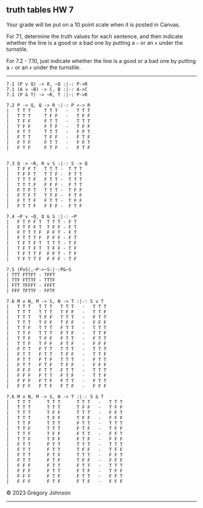 ## truth tables HW 7

Your grade will be put on a 10 point scale when it is posted in Canvas.

For 7.1, determine the truth values for each sentence, and then indicate whether the line is a good or a bad one by putting a `✓` or an `✗` under the turnstile. 

For 7.2 - 7.10, just indicate whether the line is a good or a bad one by putting a `✓` or an `✗` under the turnstile.

---


~~~{.TruthTable .Validity system="magnusSL" options="turnstilemark nocounterexample nodash autoAtoms" points="20" late-credit="16"}
7.1 (P v Q) -> R, ~Q :|-: P->R
7.1 (A v ~B) -> C, B :|-: A->C
7.1 (P & T) -> ~R, T :|-: P->R
~~~


~~~{.TruthTable .Validity system="magnusSL" options="turnstilemark nocounterexample nodash" points="10" late-credit="8"}
7.2 P -> Q, Q -> R :|-: P <-> R
|   T T T     T T T   -   T T T
|   T T T     T F F   -   T F F
|   T F F     F T T   -   T T T
|   T F F     F T F   -   T F F
|   F T T     T T T   -   F F T
|   F T T     T F F   -   F T F
|   F T F     F T T   -   F F T
|   F T F     F T F   -   F T F


7.3 Q -> ~R, R v S :|-: S -> Q
|   T F F T   T T T -  T T T
|   T F F T   T T F -  F T T
|   T T T F   F T T -  T T T
|   T T T F   F F F -  F T T
|   F T F T   T T T -  T F F
|   F T F T   T T F -  F T F
|   F T T F   F T T -  T F F
|   F T T F   F F F -  F T F

7.4 ~P v ~Q, Q & S :|-: ~P
|   F T F F T  T T T - F T
|   F T F F T  T F F - F T
|   F T T T F  F F T - F T
|   F T T T F  F F F - F T
|   T F T F T  T T T - T F
|   T F T F T  T F F - T F
|   T F T T F  F F T - T F
|   T F T T F  F F F - T F

7.5 (PvS),~P->~S:|-:P&~S
| TTT FTTFT - TFFT
| TTF FTTTF - TTTF
| FTT TFFFT - FFFT
| FFF TFTTF - FFTF

7.6 M v N, M -> S, N -> T :|-: S v T
|   T T T   T T T   T T T   -   T T T
|   T T T   T T T   T F F   -   T T F
|   T T T   T F F   T T T   -   F T T
|   T T T   T F F   T F F   -   F F F
|   T T F   T T T   F T T   -   T T T
|   T T F   T T T   F T F   -   T T F
|   T T F   T F F   F T T   -   F T T
|   T T F   T F F   F T F   -   F F F
|   F T T   F T T   T T T   -   T T T
|   F T T   F T T   T F F   -   T T F
|   F T T   F T F   T T T   -   F T T
|   F T T   F T F   T F F   -   F F F
|   F F F   F T T   F T T   -   T T T
|   F F F   F T T   F T F   -   T T F
|   F F F   F T F   F T T   -   F T T
|   F F F   F T F   F T F   -   F F F

7.6 M v N, M -> S, N -> T :|-: S & T
|   T T T      T T T      T T T   -   T T T
|   T T T      T T T      T F F   -   T F F
|   T T T      T F F      T T T   -   F F T
|   T T T      T F F      T F F   -   F F F
|   T T F      T T T      F T T   -   T T T
|   T T F      T T T      F T F   -   T F F
|   T T F      T F F      F T T   -   F F T
|   T T F      T F F      F T F   -   F F F
|   F T T      F T T      T T T   -   T T T
|   F T T      F T T      T F F   -   T F F
|   F T T      F T F      T T T   -   F F T
|   F T T      F T F      T F F   -   F F F
|   F F F      F T T      F T T   -   T T T
|   F F F      F T T      F T F   -   T F F
|   F F F      F T F      F T T   -   F F T
|   F F F      F T F      F T F   -   F F F

~~~


&copy; 2023 Gregory Johnson

---
